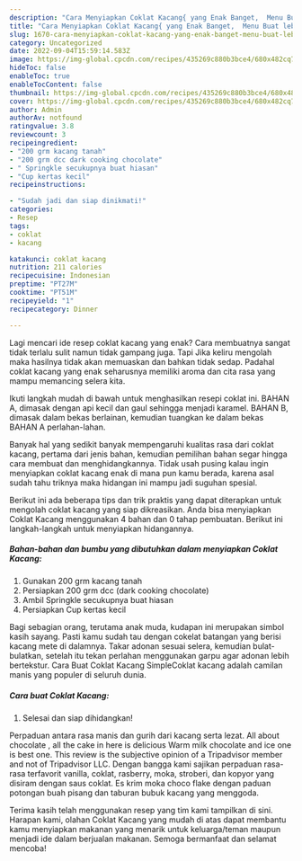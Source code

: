 ```yaml
---
description: "Cara Menyiapkan Coklat Kacang{ yang Enak Banget,  Menu Buat lebaran"
title: "Cara Menyiapkan Coklat Kacang{ yang Enak Banget,  Menu Buat lebaran"
slug: 1670-cara-menyiapkan-coklat-kacang-yang-enak-banget-menu-buat-lebaran
category: Uncategorized
date: 2022-09-04T15:59:14.583Z
image: https://img-global.cpcdn.com/recipes/435269c880b3bce4/680x482cq70/coklat-kacang-foto-resep-utama.jpg
hideToc: false
enableToc: true
enableTocContent: false
thumbnail: https://img-global.cpcdn.com/recipes/435269c880b3bce4/680x482cq70/coklat-kacang-foto-resep-utama.jpg
cover: https://img-global.cpcdn.com/recipes/435269c880b3bce4/680x482cq70/coklat-kacang-foto-resep-utama.jpg
author: Admin
authorAv: notfound
ratingvalue: 3.8
reviewcount: 3
recipeingredient:
- "200 grm kacang tanah"
- "200 grm dcc dark cooking chocolate"
- " Springkle secukupnya buat hiasan"
- "Cup kertas kecil"
recipeinstructions:

- "Sudah jadi dan siap dinikmati!"
categories:
- Resep
tags:
- coklat
- kacang

katakunci: coklat kacang 
nutrition: 211 calories
recipecuisine: Indonesian
preptime: "PT27M"
cooktime: "PT51M"
recipeyield: "1"
recipecategory: Dinner

---
```



Lagi mencari ide resep coklat kacang yang enak? Cara membuatnya sangat tidak terlalu sulit namun tidak gampang juga. Tapi Jika keliru mengolah maka hasilnya tidak akan memuaskan dan bahkan tidak sedap. Padahal coklat kacang yang enak seharusnya memiliki aroma dan cita rasa yang mampu memancing selera kita.


Ikuti langkah mudah di bawah untuk menghasilkan resepi coklat ini. BAHAN A, dimasak dengan api kecil dan gaul sehingga menjadi karamel. BAHAN B, dimasak dalam bekas berlainan, kemudian tuangkan ke dalam bekas BAHAN A perlahan-lahan.

Banyak hal yang sedikit banyak mempengaruhi kualitas rasa dari coklat kacang, pertama dari jenis bahan, kemudian pemilihan bahan segar hingga cara membuat dan menghidangkannya. Tidak usah pusing kalau ingin menyiapkan coklat kacang enak di mana pun kamu berada, karena asal sudah tahu triknya maka hidangan ini mampu jadi suguhan spesial.


Berikut ini ada beberapa tips dan trik praktis yang dapat diterapkan untuk mengolah coklat kacang yang siap dikreasikan. Anda bisa menyiapkan Coklat Kacang menggunakan 4 bahan dan 0 tahap pembuatan. Berikut ini langkah-langkah untuk menyiapkan hidangannya.

<!--inarticleads1-->

##### Bahan-bahan dan bumbu yang dibutuhkan dalam menyiapkan Coklat Kacang:

1. Gunakan 200 grm kacang tanah
1. Persiapkan 200 grm dcc (dark cooking chocolate)
1. Ambil  Springkle secukupnya buat hiasan
1. Persiapkan Cup kertas kecil


Bagi sebagian orang, terutama anak muda, kudapan ini merupakan simbol kasih sayang. Pasti kamu sudah tau dengan cokelat batangan yang berisi kacang mete di dalamnya. Takar adonan sesuai selera, kemudian bulat-bulatkan, setelah itu tekan perlahan menggunakan garpu agar adonan lebih bertekstur. Cara Buat Coklat Kacang SimpleCoklat kacang adalah camilan manis yang populer di seluruh dunia. 

<!--inarticleads2-->

##### Cara buat Coklat Kacang:


1. Selesai dan siap dihidangkan!

Perpaduan antara rasa manis dan gurih dari kacang serta lezat. All about chocolate , all the cake in here is delicious Warm milk chocolate and ice one is best one. This review is the subjective opinion of a Tripadvisor member and not of Tripadvisor LLC. Dengan bangga kami sajikan perpaduan rasa-rasa terfavorit vanilla, coklat, rasberry, moka, stroberi, dan kopyor yang disiram dengan saus coklat. Es krim moka choco flake dengan paduan potongan buah pisang dan taburan bubuk kacang yang menggoda. 

Terima kasih telah menggunakan resep yang tim kami tampilkan di sini. Harapan kami, olahan Coklat Kacang yang mudah di atas dapat membantu kamu menyiapkan makanan yang menarik untuk keluarga/teman maupun menjadi ide dalam berjualan makanan. Semoga bermanfaat dan selamat mencoba!
